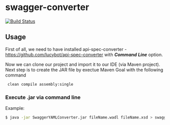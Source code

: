 # swagger-converter
[![Build Status](https://travis-ci.org/mszostok/swagger-converter.svg?branch=master)](https://travis-ci.org/mszostok/swagger-converter)

## Usage

First of all, we need to have installed api-spec-converter - https://github.com/lucybot/api-spec-converter with ***Command***  ***Line*** option.

Now we can clone our project and import it to our IDE (via Maven project).
Next step is to create the JAR file by exectue Maven Goal with the following command
```bash
 clean compile assembly:single
```

### Execute .jar via command line  
Example:
```bash
$ java -jar SwaggerYAMLConverter.jar fileName.wadl fileName.xsd > swagger.yaml

```
